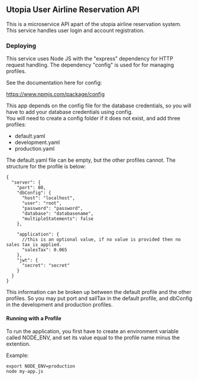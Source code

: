 ## Utopia User Airline Reservation API

This is a microservice API apart of the utopia airline reservation system. This service handles user login and account registration.

### Deploying

This service uses Node JS with the "express" dependency for HTTP request handling. The dependency "config" is used for for managing profiles.

See the documentation here for config:

<https://www.npmjs.com/package/config>

This app depends on the config file for the database credentials, so you will have to add your database credentials using config.  
You will need to create a config folder if it does not exist, and add three profiles:

- default.yaml
- development.yaml
- production.yaml

The default.yaml file can be empty, but the other profiles cannot. The structure for the profile is below:

```
{
  "server": {
    "port": 80,
    "dbConfig": {
      "host": "localhost",
      "user": "root",
      "password": "password",
      "database": "databasename",
      "multipleStatements": false
    },

    "application": {
      //this is an optional value, if no value is provided then no sales tax is applied.
      "salesTax": 0.065
    },
    "jwt": {
      "secret": "secret"
    }
  }
}
```

This information can be broken up between the default profile and the other profiles. So you may put port and sailTax in the default profile, and dbConfig in the development and production profiles.

#### Running with a Profile

To run the application, you first have to create an environment variable called NODE_ENV, and set its value equal to the profile name minus the extention.

Example:

```
export NODE_ENV=production
node my-app.js
```
